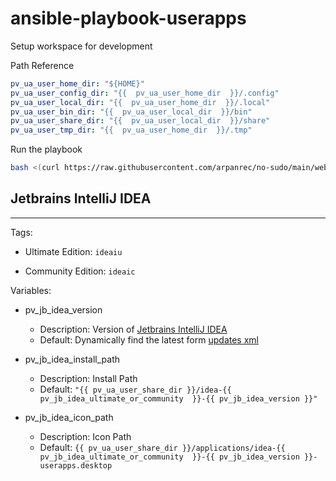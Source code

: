 # ansible-playbook-userapps

Setup workspace for development

Path Reference

```yaml
pv_ua_user_home_dir: "${HOME}"
pv_ua_user_config_dir: "{{  pv_ua_user_home_dir  }}/.config"
pv_ua_user_local_dir: "{{  pv_ua_user_home_dir  }}/.local"
pv_ua_user_bin_dir: "{{  pv_ua_user_local_dir  }}/bin"
pv_ua_user_share_dir: "{{  pv_ua_user_local_dir  }}/share"
pv_ua_user_tmp_dir: "{{  pv_ua_user_home_dir  }}/.tmp"
```

Run the playbook

```bash
bash <(curl https://raw.githubusercontent.com/arpanrec/no-sudo/main/webrun.sh)
```

## Jetbrains IntelliJ IDEA

---

Tags:

- Ultimate Edition: `ideaiu`

- Community Edition: `ideaic`

Variables:

- pv_jb_idea_version
  - Description: Version of [Jetbrains IntelliJ IDEA](https://www.jetbrains.com/idea/)
  - Default: Dynamically find the latest  form [updates xml](https://www.jetbrains.com/updates/updates.xml)

- pv_jb_idea_install_path
  - Description: Install Path
  - Default: `"{{ pv_ua_user_share_dir }}/idea-{{  pv_jb_idea_ultimate_or_community  }}-{{ pv_jb_idea_version }}"`

- pv_jb_idea_icon_path
  - Description: Icon Path
  - Default: `{{ pv_ua_user_share_dir }}/applications/idea-{{  pv_jb_idea_ultimate_or_community  }}-{{ pv_jb_idea_version }}-userapps.desktop`
